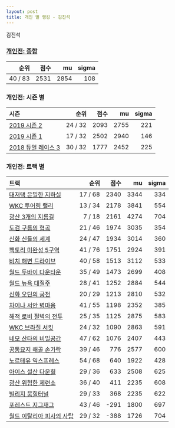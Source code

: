 ```yaml
---
layout: post
title: 개인 별 랭킹 - 김진석
---
```


김진석

### [개인전: 종합](../singles-full)

| 순위 | 점수 | mu | sigma |
|---:|---:|---:|---:|
| 40 / 83 | 2531 | 2854 | 108 |

### 개인전: 시즌 별

| 시즌 | 순위 | 점수 | mu | sigma |
|:---|---:|---:|---:|---:|
| [2019 시즌 2](../s2019_2) | 24 / 32 | 2093 | 2755 | 221 |
| [2019 시즌 1](../s2019_1) | 17 / 32 | 2502 | 2940 | 146 |
| [2018 듀얼 레이스 3](../s2018_1) | 30 / 32 | 1777 | 2452 | 225 |

### 개인전: 트랙 별

| 트랙 | 순위 | 점수 | mu | sigma |
|:---|---:|---:|---:|---:|
| [대저택 은밀한 지하실](../jeotaek) | 17 / 68 | 2340 | 3344 | 334 |
| [WKC 투어링 랠리](../rally) | 13 / 34 | 2178 | 3841 | 554 |
| [광산 3개의 지름길](../gwangsamji) | 7 / 18 | 2161 | 4274 | 704 |
| [도검 구름의 협곡](../hyupgog) | 21 / 46 | 1974 | 3035 | 354 |
| [신화 신들의 세계](../shinsegye) | 24 / 47 | 1934 | 3014 | 360 |
| [팩토리 미완성 5구역](../district5) | 41 / 76 | 1751 | 2924 | 391 |
| [비치 해변 드라이브](../haebyun) | 40 / 58 | 1513 | 3112 | 533 |
| [월드 두바이 다운타운](../dubai) | 35 / 49 | 1473 | 2699 | 408 |
| [월드 뉴욕 대질주](../newyork) | 28 / 41 | 1252 | 2884 | 544 |
| [신화 오딘의 궁전](../odin) | 20 / 29 | 1213 | 2810 | 532 |
| [차이나 서안 병마용](../byeongma) | 41 / 55 | 1198 | 2352 | 385 |
| [해적 로비 절벽의 전투](../lobby) | 25 / 35 | 1125 | 2875 | 583 |
| [WKC 브라질 서킷](../brazil) | 24 / 32 | 1090 | 2863 | 591 |
| [네모 산타의 비밀공간](../santa) | 47 / 62 | 1076 | 2407 | 443 |
| [공동묘지 해골 손가락](../haeson) | 39 / 46 | 776 | 2577 | 600 |
| [노르테유 익스프레스](../noex) | 54 / 68 | 640 | 1922 | 428 |
| [아이스 설산 다운힐](../seolsan) | 29 / 36 | 633 | 2508 | 625 |
| [광산 위험한 제련소](../jeryeonso) | 36 / 40 | 411 | 2235 | 608 |
| [빌리지 붐힐터널](../boomhill) | 29 / 33 | 368 | 2235 | 622 |
| [포레스트 지그재그](../zigzag) | 43 / 46 | -291 | 1800 | 697 |
| [월드 이탈리아 피사의 사탑](../pizza) | 29 / 32 | -388 | 1726 | 704 |
